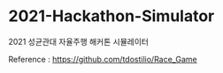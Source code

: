 # 2021-Hackathon-Simulator
2021 성균관대 자율주행 해커톤 시뮬레이터

Reference : https://github.com/tdostilio/Race_Game
